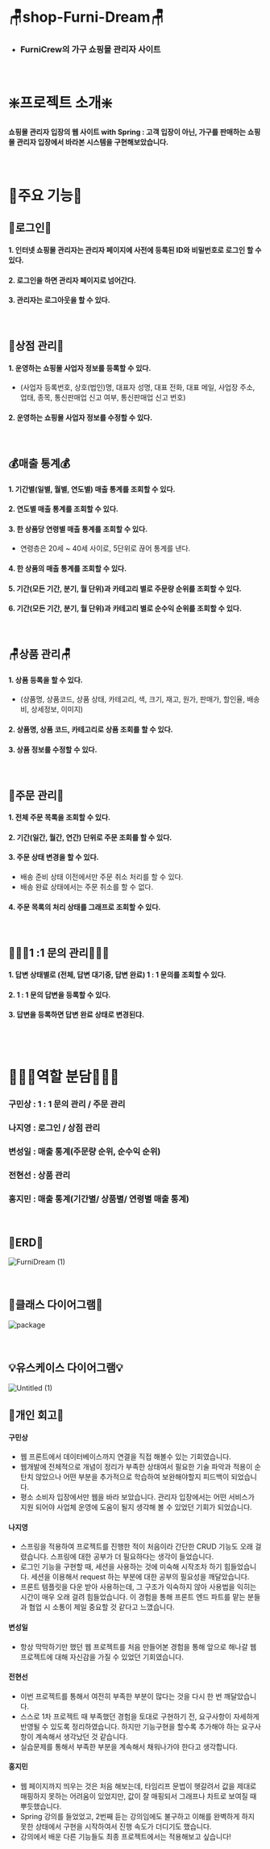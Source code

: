 # 🪑shop-Furni-Dream🪑
* ###  FurniCrew의 가구 쇼핑몰 관리자 사이트
 
<br>

# ❇️프로젝트 소개❇️
#### 쇼핑몰 관리자 입장의 웹 사이트 with Spring : 고객 입장이 아닌, 가구를 판매하는 쇼핑몰 관리자 입장에서 바라본 시스템을 구현해보았습니다.
<br>

# 📌주요 기능📌
## 🪪로그인🪪
#### 1. 인터넷 쇼핑몰 관리자는 관리자 페이지에 사전에 등록된 ID와 비밀번호로 로그인 할 수 있다.
#### 2. 로그인을 하면 관리자 페이지로 넘어간다.
#### 3. 관리자는 로그아웃을 할 수 있다.
<br>

## 🛒상점 관리🛒
#### 1. 운영하는 쇼핑몰 사업자 정보를 등록할 수 있다.
  - (사업자 등록번호, 상호(법인)명, 대표자 성명, 대표 전화, 대표 메일, 사업장 주소, 업태, 종목, 통신판매업 신고 여부, 통신판매업 신고 번호)
#### 2. 운영하는 쇼핑몰 사업자 정보를 수정할 수 있다.
<br>

## 💰매출 통계💰
#### 1. 기간별(일별, 월별, 연도별) 매출 통계를 조회할 수 있다.
#### 2. 연도별 매출 통계를 조회할 수 있다.
#### 3. 한 상품당 연령별 매출 통계를 조회할 수 있다.
  - 연령층은 20세 ~ 40세 사이로, 5단위로 끊어 통계를 낸다. 
#### 4. 한 상품의 매출 통계를 조회할 수 있다.
#### 5. 기간(모든 기간, 분기, 월 단위)과 카테고리 별로 주문량 순위를 조회할 수 있다.
#### 6. 기간(모든 기간, 분기, 월 단위)과 카테고리 별로 순수익 순위를 조회할 수 있다.
<br>

## 🪑상품 관리🪑
#### 1. 상품 등록을 할 수 있다.
  - (상품명, 상품코드, 상품 상태, 카테고리, 색, 크기, 재고, 원가, 판매가, 할인율, 배송비, 상세정보, 이미지)
#### 2. 상품명, 상품 코드, 카테고리로 상품 조회를 할 수 있다.
#### 3. 상품 정보를 수정할 수 있다.
<br>

## 🧾주문 관리🧾
#### 1. 전체 주문 목록을 조회할 수 있다.
#### 2. 기간(일간, 월간, 연간) 단위로 주문 조회를 할 수 있다.
#### 3. 주문 상태 변경을 할 수 있다.
  - 배송 준비 상태 이전에서만 주문 취소 처리를 할 수 있다.
  - 배송 완료 상태에서는 주문 취소를 할 수 없다.
#### 4. 주문 목록의 처리 상태를 그래프로 조회할 수 있다.
<br>

## 🙋🏻‍♀️1 :1 문의 관리🙋🏻‍♀️
#### 1. 답변 상태별로 (전체, 답변 대기중, 답변 완료) 1 : 1 문의를 조회할 수 있다.
#### 2. 1 : 1 문의 답변을 등록할 수 있다.
#### 3. 답변을 등록하면 답변 완료 상태로 변경된댜.
<br>
<br>

# 🧑🏻‍💻역할 분담👩🏻‍💻
### 구민상 : 1 : 1 문의 관리 / 주문 관리
### 나지영 : 로그인 / 상점 관리
### 변성일 : 매출 통계(주문량 순위, 순수익 순위)
### 전현선 : 상품 관리
### 홍지민 : 매출 통계(기간별/ 상품별/ 연령별 매출 통계)
<br>

## 🌳ERD🌳
![FurniDream (1)](https://github.com/ssg-java3-240304/shop-Furni-Dream/assets/80135858/cf912068-b77e-4ed3-ba5b-9bed0290063c)

<br>

## 🔆클래스 다이어그램🔆
![package](https://github.com/ssg-java3-240304/shop-Furni-Dream/assets/80135858/66197b71-cad8-4200-8450-307e30836b19)

<br>

## 💡유스케이스 다이어그램💡
![Untitled (1)](https://github.com/ssg-java3-240304/shop-Furni-Dream/assets/80135858/127601fd-552a-4ee8-b3fc-bbc58b00dfec)


## 💭개인 회고💭
#### 구민상
- 웹 프론트에서 데이터베이스까지 연결을 직접 해볼수 있는 기회였습니다.
- 웹개발에 전체적으로 개념이 정리가 부족한 상태여서 필요한 기술 파악과 적용이 순탄치 않았으나 어떤 부분을 추가적으로 학습하여 보완해야할지 피드백이 되었습니다.
- 평소 소비자 입장에서만 웹을 바라 보았습니다. 관리자 입장에서는 어떤 서비스가 지원 되어야 사업체 운영에 도움이 될지 생각해 볼 수 있었던 기회가 되었습니다.

#### 나지영
- 스프링을 적용하여 프로젝트를 진행한 적이 처음이라 간단한 CRUD 기능도 오래 걸렸습니다. 스프링에 대한 공부가 더 필요하다는 생각이 들었습니다.
- 로그인 기능을 구현할 때, 세션을 사용하는 것에 미숙해 시작조차 하기 힘들었습니다. 세션을 이용해서 request 하는 부분에 대한 공부의 필요성을 깨달았습니다.
- 프론트 템플릿을 다운 받아 사용하는데, 그 구조가 익숙하지 않아 사용법을 익히는 시간이 매우 오래 걸려 힘들었습니다. 이 경험을 통해 프론트 엔드 파트를 맡는 분들과 협업 시 소통이 제일 중요할 것 같다고 느꼈습니다.

#### 변성일
- 항상 막막하기만 했던 웹 프로젝트를 처음 만들어본 경험을 통해 앞으로 해나갈 웹  프로젝트에 대해 자신감을 가질 수 있었던 기회였습니다.

#### 전현선
- 이번 프로젝트를 통해서 여전히 부족한 부분이 많다는 것을 다시 한 번 깨달았습니다.
- 스스로 1차 프로젝트 때 부족했던 경험을 토대로 구현하기 전, 요구사항이 자세하게 반영될 수 있도록 정리하였습니다. 하지만 기능구현을 할수록 추가해야 하는 요구사항이 계속해서 생각났던 것 같습니다.
- 실습문제를 통해서 부족한 부분을 계속해서 채워나가야 한다고 생각합니다.

#### 홍지민
- 웹 페이지까지 띄우는 것은 처음 해보는데, 타임리프 문법이 헷갈려서 값을 제대로 매핑하지 못하는 어려움이 있었지만, 값이 잘 매핑되서 그래프나 차트로 보여질 때 뿌듯했습니다.
- Spring 강의를 들었었고, 2번째 듣는 강의임에도 불구하고 이해를 완벽하게 하지 못한 상태에서 구현을 시작하여서 진행 속도가 더디기도 했습니다.
- 강의에서 배운 다른 기능들도 최종 프로젝트에서는 적용해보고 싶습니다!
